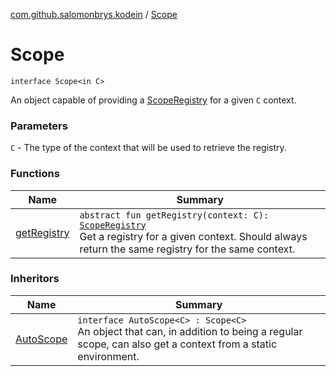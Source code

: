 [com.github.salomonbrys.kodein](../index.md) / [Scope](.)

# Scope

`interface Scope<in C>`

An object capable of providing a [ScopeRegistry](../-scope-registry/index.md) for a given `C` context.

### Parameters

`C` - The type of the context that will be used to retrieve the registry.

### Functions

| Name | Summary |
|---|---|
| [getRegistry](get-registry.md) | `abstract fun getRegistry(context: C): `[`ScopeRegistry`](../-scope-registry/index.md)<br>Get a registry for a given context. Should always return the same registry for the same context. |

### Inheritors

| Name | Summary |
|---|---|
| [AutoScope](../-auto-scope/index.md) | `interface AutoScope<C> : Scope<C>`<br>An object that can, in addition to being a regular scope, can also get a context from a static environment. |

